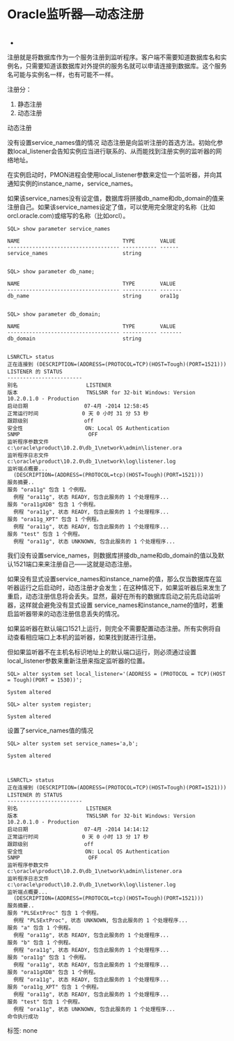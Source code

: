 # Oracle监听器—动态注册

# 

- 

注册就是将数据库作为一个服务注册到监听程序。客户端不需要知道数据库名和实例名，只需要知道该数据库对外提供的服务名就可以申请连接到数据库。这个服务名可能与实例名一样，也有可能不一样。

注册分：

1. 静态注册
2. 动态注册

动态注册

没有设置service_names值的情况
动态注册是向监听注册的首选方法。初始化参数local_listener会告知实例应当进行联系的、从而能找到注册实例的监听器的网络地址。

在实例启动时，PMON进程会使用local_listener参数来定位一个监听器，并向其通知实例的instance_name，service_names。

如果该service_names没有设定值，数据库将拼接db_name和db_domain的值来注册自己。如果该service_names设定了值，可以使用完全限定的名称（比如 orcl.oracle.com)或缩写的名称（比如orcl）。

```
SQL> show parameter service_names
 
NAME                                 TYPE        VALUE
------------------------------------ ----------- ------
service_names                        string      


SQL> show parameter db_name;
 
NAME                                 TYPE        VALUE
------------------------------------ ----------- -------
db_name                              string      ora11g
 

SQL> show parameter db_domain;
 
NAME                                 TYPE        VALUE
------------------------------------ ----------- -------
db_domain                            string


LSNRCTL> status
正在连接到 (DESCRIPTION=(ADDRESS=(PROTOCOL=TCP)(HOST=Tough)(PORT=1521)))
LISTENER 的 STATUS
------------------------
别名                      LISTENER
版本                      TNSLSNR for 32-bit Windows: Version 10.2.0.1.0 - Production
启动日期                  07-4月 -2014 12:58:45
正常运行时间              0 天 0 小时 31 分 53 秒
跟踪级别                  off
安全性                    ON: Local OS Authentication
SNMP                      OFF
监听程序参数文件          c:\oracle\product\10.2.0\db_1\network\admin\listener.ora
监听程序日志文件          c:\oracle\product\10.2.0\db_1\network\log\listener.log
监听端点概要...
  (DESCRIPTION=(ADDRESS=(PROTOCOL=tcp)(HOST=Tough)(PORT=1521)))
服务摘要..
服务 "ora11g" 包含 1 个例程。
  例程 "ora11g", 状态 READY, 包含此服务的 1 个处理程序...
服务 "ora11gXDB" 包含 1 个例程。
  例程 "ora11g", 状态 READY, 包含此服务的 1 个处理程序...
服务 "ora11g_XPT" 包含 1 个例程。
  例程 "ora11g", 状态 READY, 包含此服务的 1 个处理程序...
服务 "test" 包含 1 个例程。
  例程 "ora11g", 状态 UNKNOWN, 包含此服务的 1 个处理程序...
```

我们没有设置service_names，则数据库拼接db_name和db_domain的值以及默认1521端口来来注册自己——这就是动态注册。

如果没有显式设置service_names和instance_name的值，那么仅当数据库在监听器运行之后启动时，动态注册才会发生；在这种情况下，如果监听器后来发生了重启，动态注册信息将会丢失。显然，最好在所有的数据库启动之前先启动监听器，这样就会避免没有显式设置 service_names和instance_name的值时，若重启监听器带来的动态注册信息丢失的情况。

如果监听器在默认端口1521上运行，则完全不需要配置动态注册。所有实例将自动查看相应端口上本机的监听器，如果找到就进行注册。

但如果监听器不在主机名标识地址上的默认端口运行，则必须通过设置local_listener参数来重新注册来指定监听器的位置。

```
SQL> alter system set local_listener='(ADDRESS = (PROTOCOL = TCP)(HOST = Tough)(PORT = 1530))';
 
System altered

SQL> alter system register;

System altered
```

设置了service_names值的情况

```
SQL> alter system set service_names='a,b';
 
System altered

 

LSNRCTL> status
正在连接到 (DESCRIPTION=(ADDRESS=(PROTOCOL=TCP)(HOST=Tough)(PORT=1521)))
LISTENER 的 STATUS
------------------------
别名                      LISTENER
版本                      TNSLSNR for 32-bit Windows: Version 10.2.0.1.0 - Production
启动日期                  07-4月 -2014 14:14:12
正常运行时间              0 天 0 小时 13 分 17 秒
跟踪级别                  off
安全性                    ON: Local OS Authentication
SNMP                      OFF
监听程序参数文件          c:\oracle\product\10.2.0\db_1\network\admin\listener.ora
监听程序日志文件          c:\oracle\product\10.2.0\db_1\network\log\listener.log
监听端点概要...
  (DESCRIPTION=(ADDRESS=(PROTOCOL=tcp)(HOST=Tough)(PORT=1521)))
服务摘要..
服务 "PLSExtProc" 包含 1 个例程。
  例程 "PLSExtProc", 状态 UNKNOWN, 包含此服务的 1 个处理程序...
服务 "a" 包含 1 个例程。
  例程 "ora11g", 状态 READY, 包含此服务的 1 个处理程序...
服务 "b" 包含 1 个例程。
  例程 "ora11g", 状态 READY, 包含此服务的 1 个处理程序...
服务 "ora11g" 包含 1 个例程。
  例程 "ora11g", 状态 READY, 包含此服务的 1 个处理程序...
服务 "ora11gXDB" 包含 1 个例程。
  例程 "ora11g", 状态 READY, 包含此服务的 1 个处理程序...
服务 "ora11g_XPT" 包含 1 个例程。
  例程 "ora11g", 状态 READY, 包含此服务的 1 个处理程序...
服务 "test" 包含 1 个例程。
  例程 "ora11g", 状态 UNKNOWN, 包含此服务的 1 个处理程序...
命令执行成功
```

标签: none